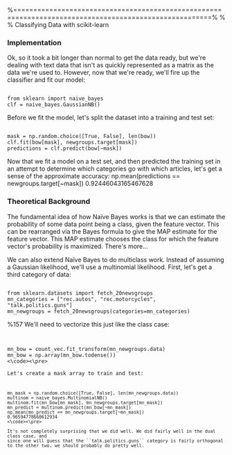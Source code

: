 
%=======================================================================================================%
% % Classifying Data with scikit-learn

### Implementation

Ok, so it took a bit longer than normal to get the data ready, but we're dealing with text data that isn't as quickly represented as a matrix as the data we're used to.
However, now that we're ready, we'll fire up the classifier and fit our model:
<pre><code>
from sklearn import naive_bayes
clf = naive_bayes.GaussianNB()
</code></pre>
Before we fit the model, let's split the dataset into a training and test set:
<pre><code>
mask = np.random.choice([True, False], len(bow))
clf.fit(bow[mask], newgroups.target[mask])
predictions = clf.predict(bow[~mask])
</code></pre>
Now that we fit a model on a test set, and then predicted the training set in an attempt to
determine which categories go with which articles, let's get a sense of the approximate
accuracy:
np.mean(predictions == newgroups.target[~mask])
0.92446043165467628
### Theoretical Background
The fundamental idea of how Naïve Bayes works is that we can estimate the probability of
some data point being a class, given the feature vector.
This can be rearranged via the Bayes formula to give the MAP estimate for the feature vector.
This MAP estimate chooses the class for which the feature vector's probability is maximized.
There's more…

We can also extend Naïve Bayes to do multiclass work. Instead of assuming a Gaussian
likelihood, we'll use a multinomial likelihood.
First, let's get a third category of data:
<pre><code>
from sklearn.datasets import fetch_20newsgroups
mn_categories = ["rec.autos", "rec.motorcycles",
"talk.politics.guns"]
mn_newgroups = fetch_20newsgroups(categories=mn_categories)
</code></pre>
%157
We'll need to vectorize this just like the class case:
<pre><code>

mn_bow = count_vec.fit_transform(mn_newgroups.data)
mn_bow = np.array(mn_bow.todense())
<\code><\pre>

Let's create a mask array to train and test:
<pre><code>

mn_mask = np.random.choice([True, False], len(mn_newgroups.data))
multinom = naive_bayes.MultinomialNB()
multinom.fit(mn_bow[mn_mask], mn_newgroups.target[mn_mask])
mn_predict = multinom.predict(mn_bow[~mn_mask])
np.mean(mn_predict == mn_newgroups.target[~mn_mask])
0.96594778660612934
<\code><\pre>

It's not completely surprising that we did well. We did fairly well in the dual class case, and
since one will guess that the ``talk.politics.guns`` category is fairly orthogonal to the other two, we should probably do pretty well.
